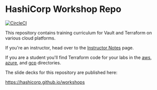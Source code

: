 # HashiCorp Workshop Repo

[![CircleCI](https://circleci.com/gh/hashicorp/workshops.svg?style=svg)](https://circleci.com/gh/hashicorp/workshops)

This repository contains training curriculum for Vault and Terraform on various cloud platforms.

If you're an instructor, head over to the [Instructor Notes](./INSTRUCTOR_NOTES.md) page.

If you are a student you'll find Terraform code for your labs in the [aws](./aws), [azure](./azure), and [gcp](./gcp) directories.

The slide decks for this repository are published here:

https://hashicorp.github.io/workshops
